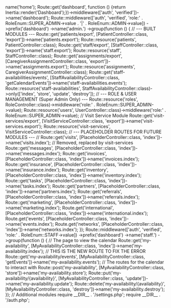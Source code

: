 <?php

use App\Enums\RoleEnum;
use App\Http\Controllers\Admin\CaregiverAssignmentController;
use App\Http\Controllers\Admin\PatientController;
use App\Http\Controllers\Admin\RoleController;
use App\Http\Controllers\Admin\StaffAvailabilityController;
use App\Http\Controllers\Admin\StaffController;
use App\Http\Controllers\Admin\UserController;
use App\Http\Controllers\Admin\VisitServiceController; // Added for Visit Services
use App\Http\Controllers\PlaceholderController;
use App\Http\Controllers\Staff\MyAvailabilityController;
use Illuminate\Support\Facades\Route;
use Inertia\Inertia;

Route::get('/', function () {return Inertia::render('Welcome');})->name('home');
Route::get('dashboard', function () {return Inertia::render('Dashboard');})->middleware(['auth', 'verified'])->name('dashboard');

Route::middleware(['auth', 'verified', 'role:' . RoleEnum::SUPER_ADMIN->value . '|' . RoleEnum::ADMIN->value])
    ->prefix('dashboard')
    ->name('admin.')
    ->group(function () {
        // --- BUILT MODULES ---
        Route::get('patients/export', [PatientController::class, 'export'])->name('patients.export');
        Route::resource('patients', PatientController::class);

        Route::get('staff/export', [StaffController::class, 'export'])->name('staff.export');
        Route::resource('staff', StaffController::class);

        Route::get('assignments/export', [CaregiverAssignmentController::class, 'export'])->name('assignments.export');
        Route::resource('assignments', CaregiverAssignmentController::class);

        Route::get('staff-availabilities/events', [StaffAvailabilityController::class, 'getCalendarEvents'])->name('staff-availabilities.events');
        Route::resource('staff-availabilities', StaffAvailabilityController::class)->only(['index', 'store', 'update', 'destroy']);

        // --- ROLE & USER MANAGEMENT (Super Admin Only) ---
        Route::resource('roles', RoleController::class)->middleware('role:' . RoleEnum::SUPER_ADMIN->value);
        Route::resource('users', UserController::class)->middleware('role:' . RoleEnum::SUPER_ADMIN->value);

        // Visit Service Module
        Route::get('visit-services/export', [VisitServiceController::class, 'export'])->name('visit-services.export');
        Route::resource('visit-services', VisitServiceController::class);

        // --- PLACEHOLDER ROUTES FOR FUTURE MODULES ---
        // Route::get('visits', [PlaceholderController::class, 'index'])->name('visits.index'); // Removed, replaced by visit-services
        Route::get('messages', [PlaceholderController::class, 'index'])->name('messages.index');
        Route::get('invoices', [PlaceholderController::class, 'index'])->name('invoices.index');
        Route::get('insurance', [PlaceholderController::class, 'index'])->name('insurance.index');
        Route::get('inventory', [PlaceholderController::class, 'index'])->name('inventory.index');
        Route::get('tasks', [PlaceholderController::class, 'index'])->name('tasks.index');
        Route::get('partners', [PlaceholderController::class, 'index'])->name('partners.index');
        Route::get('referrals', [PlaceholderController::class, 'index'])->name('referrals.index');
        Route::get('marketing', [PlaceholderController::class, 'index'])->name('marketing.index');
        Route.get('international', [PlaceholderController::class, 'index'])->name('international.index');
        Route.get('events', [PlaceholderController::class, 'index'])->name('events.index');
        Route.get('networks', [PlaceholderController::class, 'index'])->name('networks.index');
    });

Route::middleware(['auth', 'verified', 'role:' . RoleEnum::STAFF->value])
    ->prefix('dashboard')
    ->name('staff.')
    ->group(function () {
        // The page to view the calendar
        Route::get('my-availability', [MyAvailabilityController::class, 'index'])->name('my-availability.index');
        
        // THIS IS THE NEW ROUTE TO FIX THE ERROR
        Route::get('my-availability/events', [MyAvailabilityController::class, 'getEvents'])->name('my-availability.events');

        // The routes for the calendar to interact with
        Route::post('my-availability', [MyAvailabilityController::class, 'store'])->name('my-availability.store');
        Route::put('my-availability/{availability}', [MyAvailabilityController::class, 'update'])->name('my-availability.update');
        Route::delete('my-availability/{availability}', [MyAvailabilityController::class, 'destroy'])->name('my-availability.destroy');
    });
// Additional modules
require __DIR__ . '/settings.php';
require __DIR__ . '/auth.php';
